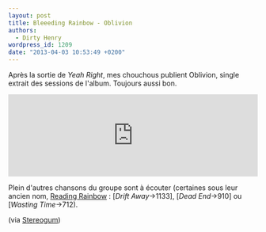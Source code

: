 ```yaml
---
layout: post
title: Bleeeding Rainbow - Oblivion
authors:
  - Dirty Henry
wordpress_id: 1209
date: "2013-04-03 10:53:49 +0200"
---
```


Après la sortie de _Yeah Right_, mes chouchous publient Oblivion, single extrait
des sessions de l'album. Toujours aussi bon.

<iframe width="100%" height="166" scrolling="no" frameborder="no" src="https://w.soundcloud.com/player/?url=http%3A%2F%2Fapi.soundcloud.com%2Ftracks%2F84847643"></iframe>

Plein d'autres chansons du groupe sont à écouter (certaines sous leur ancien
nom, [Reading Rainbow](728]) : [*Drift Away*->1133], [*Dead End*->910] ou
[_Wasting Time_->712).

(via [Stereogum](http://stereogum.com/1300722/bleeding-rainbow-oblivion/mp3s/))
